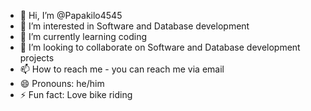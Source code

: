 - 👋 Hi, I’m @Papakilo4545
- 👀 I’m interested in Software and Database development
- 🌱 I’m currently learning coding
- 💞️ I’m looking to collaborate on Software and Database development projects
- 📫 How to reach me - you can reach me via email
- 😄 Pronouns: he/him
- ⚡ Fun fact: Love bike riding

<!---
Papakilo4545/Papakilo4545 is a ✨ special ✨ repository because its `README.md` (this file) appears on your GitHub profile.
You can click the Preview link to take a look at your changes.
--->
